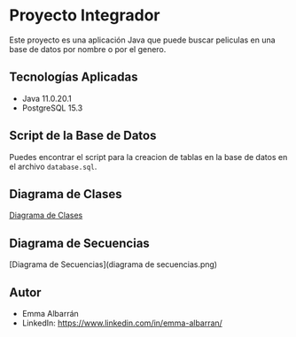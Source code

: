 # Proyecto Integrador

Este proyecto es una aplicación Java que puede buscar peliculas en una base de datos por nombre o por el genero. 

## Tecnologías Aplicadas

- Java 11.0.20.1
- PostgreSQL 15.3

## Script de la Base de Datos

Puedes encontrar el script para la creacion de tablas en la base de datos en el archivo `database.sql`.

## Diagrama de Clases

[Diagrama de Clases](clases.png)

## Diagrama de Secuencias

[Diagrama de Secuencias](diagrama de secuencias.png)

## Autor

- Emma Albarrán
- LinkedIn: https://www.linkedin.com/in/emma-albarran/


